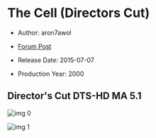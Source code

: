 # The Cell (Directors Cut)

* Author: aron7awol

* [Forum Post](https://www.avsforum.com/threads/bass-eq-for-filtered-movies.2995212/post-58955290)

* Release Date: 2015-07-07
* Production Year: 2000

## Director's Cut DTS-HD MA 5.1

![img 0](https://i.imgur.com/OP7uRZO.jpg)

![img 1](https://i.imgur.com/EQDmGnI.png)


